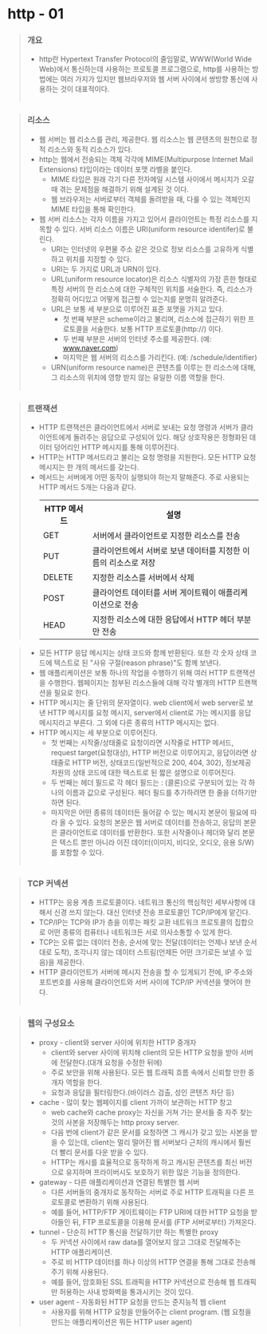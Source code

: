 # http - 01

> ### 개요
>* http란 Hypertext Transfer Protocol의 줄임말로, WWW(World Wide Web)에서 통신하는데 사용하는 프로토콜 프로그램으로, http를 사용하는 방법에는 여러 가지가 있지만 웹브라우저와 웹 서버 사이에서 쌍방향 통신에 사용하는 것이 대표적이다.
<br><br>

> ### 리소스
>* 웹 서버는 웹 리소스를 관리, 제공한다. 웹 리소스는 웹 콘텐츠의 원천으로 정적 리소스와 동적 리소스가 있다. 
>* http는 웹에서 전송되는 객체 각각에 MIME(Multipurpose Internet Mail Extensions) 타입이라는 데이터 포맷 라벨을 붙인다.
>	+ MIME 타입은 원래 각기 다른 전자메일 시스템 사이에서 메시지가 오갈 때 겪는 문제점을 해결하기 위해 설계된 것 이다.
>	+ 웹 브라우저는 서버로부터 객체를 돌려받을 때, 다룰 수 있는 객체인지 MIME 타입을 통해 확인한다.
> * 웹 서버 리소스는 각자 이름을 가지고 있어서 클라이언트는 특정 리소스를 지목할 수 있다. 서버 리소스 이름은 URI(uniform resource identifer)로 불린다.
>	+ URI는 인터넷의 우편물 주소 같은 것으로 정보 리소스를 고유하게 식별하고 위치를 지정할 수 있다. 
>	+ URI는 두 가지로 URL과 URN이 있다.
>	+ URL(uniform resource locator)은 리소스 식별자의 가장 흔한 형태로 특정 서버의 한 리소스에 대한 구체적인 위치를 서술한다. 즉, 리소스가 정확히 어디있고 어떻게 접근할 수 있는지를 분명히 알려준다.
>	+ URL은 보통 세 부분으로 이루어진 표준 포맷을 가지고 있다.
>		- 첫 번째 부분은 scheme이라고 불리며, 리소스에 접근하기 위한 프로토콜을 서술한다. 보통 HTTP 프로토콜(http://) 이다.
>		- 두 번째 부분은 서버의 인터넷 주소를 제공한다. (예: www.naver.com)
>		- 마지막은 웹 서버의 리소스를 가리킨다. (예: /schedule/identifier)
>	+ URN(uniform resource name)은 콘텐츠를 이루는 한 리소스에 대해, 그 리소스의 위치에 영향 받지 않는 유일한 이름 역할을 한다. 
<br><br>

> ### 트랜잭션
>* HTTP 트랜잭션은 클라이언트에서 서버로 보내는 요청 명령과 서버가 클라이언트에게 돌려주는 응답으로 구성되어 있다. 해당 상호작용은 정형화된 데이터 덩어리인 HTTP 메시지를 통해 이루어진다.
>* HTTP는 HTTP 메서드라고 불리는 요청 명령을 지원한다. 모든 HTTP 요청 메시지는 한 개의 메서드를 갖는다.
>* 메서드는 서버에게 어떤 동작이 실행되야 하는지 말해준다. 주로 사용되는 HTTP 메서드 5개는 다음과 같다.
    <table> 
      <tr align = center>
        <th>HTTP 메서드</th>
        <th>설명</th>
      </tr>        
      <tr>
        <td>GET</td>
        <td>서버에서 클라이언트로 지정한 리소스를 전송</td>
      </tr>
      <tr>
        <td>PUT</td>
        <td>클라이언트에서 서버로 보낸 데이터를 지정한 이름의 리소스로 저장</td>
      </tr>
      <tr>
        <td>DELETE</td>
        <td>지정한 리소스를 서버에서 삭제</td>
      </tr>
      <tr>
        <td>POST</td>
        <td>클라이언트 데이터를 서버 게이트웨이 애플리케이션으로 전송</td>
      </tr>
      <tr>
        <td>HEAD</td>
        <td>지정한 리소스에 대한 응답에서 HTTP 헤더 부분만 전송</td>
      </tr>
    </table>

>* 모든 HTTP 응답 메시지는 상태 코드와 함께 반환된다. 또한 각 숫자 상태 코드에 텍스트로 된 "사유 구절(reason phrase)"도 함께 보낸다.
>* 웹 애플리케이션은 보통 하나의 작업을 수행하기 위해 여러 HTTP 트랜잭션을 수행한다. 웹페이지는 첨부된 리소스들에 대해 각각 별개의 HTTP 트랜잭션을 필요로 한다.
>* HTTP 메시지는 줄 단위의 문자열이다. web client에서 web server로 보낸 HTTP 메시지를 요청 메시지, server에서 client로 가는 메시지를 응답 메시지라고 부른다. 그 외에 다른 종류의 HTTP 메시지는 없다.
>* HTTP 메시지는 세 부분으로 이루어진다. 
>	+ 첫 번째는 시작줄/상태줄로 요청이라면 시작줄로 HTTP 메서드, request target(요청대상), HTTP 버전으로 이루어지고, 응답이라면 상태줄로 HTTP 버전, 상태코드(일반적으로 200, 404, 302), 정보제공 차원의 상태 코드에 대한 텍스트로 된 짧은 설명으로 이루어진다.
>	+ 두 번째는 헤더 필드로 각 헤더 필드는 : (콜론)으로 구분되어 있는 각 하나의 이름과 값으로 구성된다. 헤더 필드를 추가하려면 한 줄을 더하기만 하면 된다. 
>	+ 마지막은 어떤 종류의 데이터든 들어갈 수 있는 메시지 본문이 필요에 따라 올 수 있다. 요청의 본문은 웹 서버로 데이터를 전송하고, 응답의 본문은 클라이언트로 데이터를 반환한다. 또한 시작줄이나 헤더와 달리 본문은 텍스트 뿐만 아니라 이진 데이터(이미지, 비디오, 오디오, 응용 S/W)를 포함할 수 있다. 
<br><br>

> ### TCP 커넥션
>* HTTP는 응용 계층 프로토콜이다. 네트워크 통신의 핵심적인 세부사항에 대해서 신경 쓰지 않는다. 대신 인터넷 전송 프로토콜인 TCP/IP에게 맡긴다.
>* TCP/IP는 TCP와 IP가 층을 이루는 패킷 교환 네트워크 프로토콜의 집합으로 어떤 종류의 컴퓨터나 네트워크든 서로 의사소통할 수 있게 한다.
>* TCP는 오류 없는 데이터 전송, 순서에 맞는 전달(데이터는 언제나 보낸 순서대로 도착), 조각나지 않는 데이터 스트림(언제든 어떤 크기로든 보낼 수 있음)을 제공한다.
>* HTTP 클라이언트가 서버에 메시지 전송을 할 수 있게되기 전에, IP 주소와 포트번호를 사용해 클라이언트와 서버 사이에 TCP/IP 커넥션을 맺어야 한다.
<br><br>

> ### 웹의 구성요소
>* proxy - client와 server 사이에 위치한 HTTP 중개자
>	+ client와 server 사이에 위치해 client의 모든 HTTP 요청을 받아 서버에 전달한다.(대개 요청을 수정한 뒤에)
>	+ 주로 보안을 위해 사용된다. 모든 웹 트래픽 흐름 속에서 신뢰할 만한 중개자 역할을 한다.
>	+ 요청과 응답을 필터링한다.(바이러스 검출, 성인 콘텐츠 차단 등)
>* cache - 많이 찾는 웹페이지를 client 가까이 보관하는 HTTP 창고
>	+ web cache와 cache proxy는 자신을 거쳐 가는 문서들 중 자주 찾는 것의 사본을 저장해두는 http proxy server.
>	+ 다음 번에 client가 같은 문서를 요청하면 그 캐시가 갖고 있는 사본을 받을 수 있는데, client는 멀리 떨어진 웹 서버보다 근처의 캐시에서 훨씬 더 빨리 문서를 다운 받을 수 있다.
>	+ HTTP는 캐시를 효율적으로 동작하게 하고 캐시된 콘텐츠를 최신 버전으로 유지하며 프라이버시도 보호하기 위한 많은 기능을 정의한다.
>* gateway - 다른 애플리케이션과 연결된 특별한 웹 서버
>	+ 다른 서버들의 중개자로 동작하는 서버로 주로 HTTP 트래픽을 다른 프로토콜로 변환하기 위해 사용된다.
>	+ 예를 들어, HTTP/FTP 게이트웨이는 FTP URI에 대한 HTTP 요청을 받아들인 뒤, FTP 프로토콜을 이용해 문서를 (FTP 서버로부터) 가져온다.
>* tunnel - 단순히 HTTP 통신을 전달하기만 하는 특별한 proxy
>	+ 두 커넥션 사이에서 raw data를 열어보지 않고 그대로 전달해주는 HTTP 애플리케이션.
>	+ 주로 비 HTTP 데이터를 하나 이상의 HTTP 연결을 통해 그대로 전송해주기 위해 사용된다.
>	+ 예를 들어, 암호화된 SSL 트래픽을 HTTP 커넥션으로 전송해 웹 트래픽만 허용하는 사내 방화벽을 통과시키는 것이 있다.
>* user agent - 자동화된 HTTP 요청을 만드는 준지능적 웹 client
>	+ 사용자를 위해 HTTP 요청을 만들어주는 client program. (웹 요청을 만드는 애플리케이션은 뭐든 HTTP user agent)
